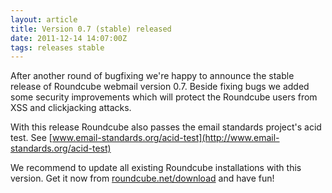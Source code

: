 ```yaml
---
layout: article
title: Version 0.7 (stable) released
date: 2011-12-14 14:07:00Z
tags: releases stable
---
```

After another round of bugfixing we're happy to announce the stable release of Roundcube webmail version 0.7. Beside fixing bugs we added some security improvements which will protect the Roundcube users from XSS and clickjacking attacks.

With this release Roundcube also passes the email standards project's acid test. See [www.email-standards.org/acid-test](http://www.email-standards.org/acid-test)

We recommend to update all existing Roundcube installations with this version. Get it now from [roundcube.net/download](https://roundcube.net/download) and have fun!

